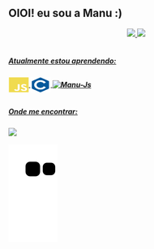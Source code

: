## OIOI! eu sou a Manu :)

<div align="center">
  <a href="https://github.com/manudsf">
  <img height="180em" src="https://github-readme-stats.vercel.app/api?username=manudsf&show_icons=true&theme=dracula&include_all_commits=true&count_private=true"/>
  <img height="180em" src="https://github-readme-stats.vercel.app/api/top-langs/?username=manudsf&layout=compact&langs_count=7&theme=dracula"/>
</div>
<div style="display: inline_block"><br>
  <h5> Atualmente estou aprendendo:<h5>
  <img align="center" alt="Manu-Js" height="30" width="40" src="https://raw.githubusercontent.com/devicons/devicon/master/icons/javascript/javascript-plain.svg">
   <img align="center" alt="Manu-c++" height="30" width="40" src="https://raw.githubusercontent.com/devicons/devicon/master/icons/c/c-plain.svg">
      <img align="center" alt="Manu-Js" height="30" width="40" src="https://raw.githubusercontent.com/devicons/devicon/master/icons/c+/c+-plain.svg">
</div>
  
  ##
 
<div> 
  <h5> Onde me encontrar: <h5>
  <a href="https://www.linkedin.com/in/manuela-fortes/" target="_blank"><img src="https://img.shields.io/badge/-LinkedIn-%230077B5?style=for-the-badge&logo=linkedin&logoColor=white" target="_blank"></a> 
 
  ![Snake animation](https://github.com/rafaballerini/rafaballerini/blob/output/github-contribution-grid-snake.svg)
 
</div>
